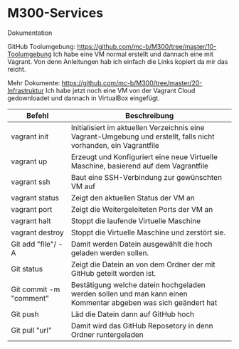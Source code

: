 # M300-Services
Dokumentation

GitHub Toolumgebung: https://github.com/mc-b/M300/tree/master/10-Toolumgebung
	Ich habe eine VM normal erstellt und dannach eine mit Vagrant.
    Von denn Anleitungen hab ich einfach die Links kopiert da mir das reicht.

Mehr Dokumente: https://github.com/mc-b/M300/tree/master/20-Infrastruktur
	Ich habe jetzt noch eine VM von der Vagrant Cloud gedownloadet und dannach in VirtualBox eingefügt.
	
  | Befehl                         | Beschreibung																										|
  |--------------------------------|--------------------------------------------------------------------------------------------------------------------|
  |	vagrant init				   | Initialisiert im aktuellen Verzeichnis eine Vagrant-Umgebung und erstellt, falls nicht vorhanden, ein Vagrantfile  |
  | vagrant up					   | Erzeugt und Konfiguriert eine neue Virtuelle Maschine, basierend auf dem Vagrantfile                               |
  |vagrant ssh					   |Baut eine SSH-Verbindung zur gewünschten VM auf                                                                     |
  |vagrant status				   |Zeigt den aktuellen Status der VM an                                                                                |
  |vagrant port					   |Zeigt die Weitergeleiteten Ports der VM an                                                                          |
  |vagrant halt					   |Stoppt die laufende Virtuelle Maschine                                                                              |
  |vagrant destroy				   |Stoppt die Virtuelle Maschine und zerstört sie.                                                                     |
  |Git add "file"/ -A			   |Damit werden Datein ausgewählt die hoch geladen werden sollen.                                                      |
  |Git status                      |Zeigt die Datein an von dem Ordner der mit GitHub geteilt worden ist.                                               |
  |Git commit -m "comment"		   |Bestätigung welche datein hochgeladen werden sollen und man kann einen Kommentar abgeben was sich geändert hat      |
  |Git push                        |Läd die Datein dann auf GitHub hoch                                                                                 |
  |Git pull "url"                  |Damit wird das GitHub Reposetory in denn Ordner runtergeladen                                                       |